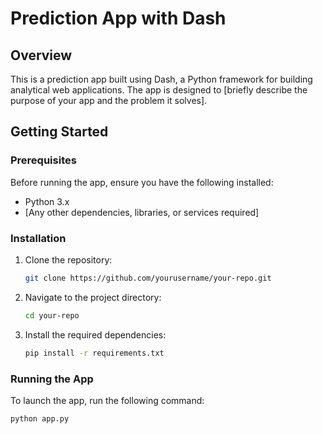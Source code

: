 # Prediction App with Dash

## Overview

This is a prediction app built using Dash, a Python framework for building analytical web applications. The app is designed to [briefly describe the purpose of your app and the problem it solves].


## Getting Started

### Prerequisites

Before running the app, ensure you have the following installed:

- Python 3.x
- [Any other dependencies, libraries, or services required]

### Installation

1. Clone the repository:

    ```bash
    git clone https://github.com/yourusername/your-repo.git
    ```

2. Navigate to the project directory:

    ```bash
    cd your-repo
    ```

3. Install the required dependencies:

    ```bash
    pip install -r requirements.txt
    ```

### Running the App

To launch the app, run the following command:

```bash
python app.py
